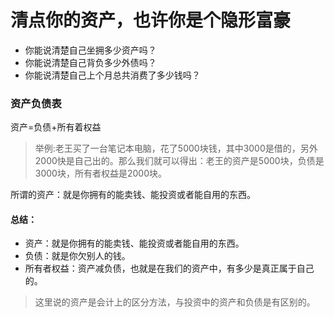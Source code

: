 # 清点你的资产，也许你是个隐形富豪


* 你能说清楚自己坐拥多少资产吗？
* 你能说清楚自己背负多少外债吗？
* 你能说清楚自己上个月总共消费了多少钱吗？


### 资产负债表

资产=负债+所有着权益

> 举例:老王买了一台笔记本电脑，花了5000块钱，其中3000是借的，另外2000快是自己出的。那么我们就可以得出：老王的资产是5000块，负债是3000块，所有者权益是2000块。

所谓的资产：就是你拥有的能卖钱、能投资或者能自用的东西。

#### 总结：
* 资产：就是你拥有的能卖钱、能投资或者能自用的东西。
* 负债：就是你欠别人的钱。
* 所有者权益：资产减负债，也就是在我们的资产中，有多少是真正属于自己的。

> 这里说的资产是会计上的区分方法，与投资中的资产和负债是有区别的。







